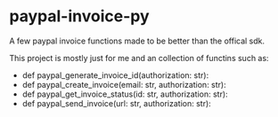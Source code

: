 # paypal-invoice-py
A few paypal invoice functions made to be better than the offical sdk.

This project is mostly just for me and an collection of functins such as:

- def paypal_generate_invoice_id(authorization: str):
- def paypal_create_invoice(email: str, authorization: str):
- def paypal_get_invoice_status(id: str, authorization: str):
- def paypal_send_invoice(url: str, authorization: str):
